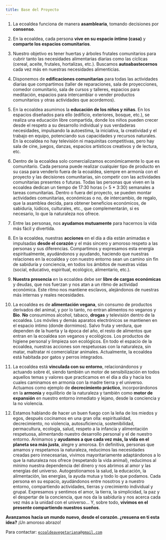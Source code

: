 ```yaml
---
title: Base del Proyecto
---
```


1. La ecoaldea funciona de manera **asamblearia**,
    tomando decisiones por **consenso**.

2. En la ecoaldea, cada persona **vive en su espacio íntimo (casa)**
    y **comparte los espacios comunitarios**.

3. Nuestro objetivo es tener huertas y árboles frutales comunitarios
    para cubrir tanto las necesidades alimentarias diarias
    como las cíclicas (cereal, aceite, frutales, hortalizas, etc.).
    Buscamos **autoabastecernos** cada vez más en nuestras necesidades alimenticias.

4. Disponemos de **edificaciones comunitarias** para todas las actividades diarias que compartimos
    (taller de reparaciones, sala de proyecciones, comedor comunitario,
    sala de cursos y talleres, espacios para meditación,
    espacios para intercambiar o vender productos comunitarios
    y otras actividades que acordemos).

5. En la ecoaldea asumimos la **educación de los niños y niñas**.
    En los espacios diseñados para ello
    (edificio, exteriores, bosque, etc.),
    se realiza una educación libre compartida,
    donde los niños pueden crecer desde el respeto a su desarrollo individual
    y sus verdaderas necesidades,
    impulsando la autoestima, la iniciativa,
    la creatividad y el trabajo en equipo, potenciando sus capacidades y recursos naturales.
    En la ecoaldea no hay televisión ni maquinitas competitivas, pero hay
    sala de cine, juegos, danzas, espacios artísticos creativos y de
    lectura, etc.

6. Dentro de la ecoaldea solo comercializamos
    económicamente lo que es comunitario.
    Cada persona puede realizar cualquier tipo de producto
    en su casa para venderlo fuera de la ecoaldea,
    siempre en armonía con el proyecto y las decisiones comunitarias,
    sin competir con las actividades comunitarias presentes o futuras.
    Todas las personas que viven en la ecoaldea
    dedican un tiempo de 17:30 horas (= 5 * 3:30) semanales a tareas comunitarias.
    Dentro o fuera del proyecto,
    se pueden montar actividades comunitarias,
    económicas o no,
    de intercambio, de regalo,
    que la asamblea decida,
    para obtener beneficios económicos, de sabiduría, lúdicos, culturales, etc.,
    que complementarán, si es necesario,
    lo que la naturaleza nos ofrece.

7. Entre las personas,
    nos **ayudamos mutuamente** para hacernos la vida más fácil y divertida.

8. En la ecoaldea, nuestras **acciones** en el día a día
    están animadas e impulsadas **desde el corazón**
    y el más sincero y amoroso respeto a las personas y sus diferencias.
    Compartimos y expresamos esta energía espiritualmente,
    ayudándonos y ayudando,
    haciendo que nuestras relaciones en la ecoaldea y con nuestro entorno
    sean un camino sin fin de sabiduría y conciencia,
    en todos los ámbitos de nuestras vidas
    (social, educativo, espiritual, ecológico, alimentario, etc.).

9. **Nuestra presencia** en la ecoaldea debe ser **libre de cargas económicas** y deudas,
    que nos fuerzan y nos atan a un ritmo de actividad económica.
    Este ritmo nos mantiene esclavos,
    alejándonos de nuestras más internas y reales necesidades.

10. La ecoaldea es de **alimentación vegana**,
    sin consumo de productos derivados del animal,
    y por lo tanto, no entran alimentos no veganos y **Bio**.
    **No** consumimos alcohol, tabaco, **drogas** y televisión dentro de la ecoaldea.
    Los móviles y demás aparatos electrónicos
    se mantienen en el espacio íntimo (donde dormimos).
    Salvo fruta y verdura,
    que dependen de la huerta y la época del año,
    el resto de alimentos que entran en la ecoaldea son veganos y ecológicos.
    Los productos de higiene personal y limpieza son ecológicos.
    En todo el espacio de la ecoaldea,
    nuestras acciones son respetuosas con la naturaleza,
    sin matar, maltratar ni comercializar animales.
    Actualmente, la ecoaldea está habitada por gatos y perros integrados.

11. La ecoaldea está **vinculada con su entorno**,
    relacionándonos y actuando sobre él,
    siendo también un motor de sensibilización en todos aquellos temas y valores
    que practicamos en el día a día
    y hacia los cuales caminamos en armonía con la madre tierra y el universo.
    Actuamos como ejemplo de **decrecimiento práctico**,
    incorporándonos en la **armonía** y equilibrio de la naturaleza
    y también como **motor de expansión** en nuestro entorno inmediato y lejano,
    desde la conciencia y la no violencia.

12. Estamos hablando de hacer un buen fuego con la leña de los miedos y egos,
    después cocinamos en una gran olla:
    espiritualidad,
    decrecimiento,
    no violencia,
    autosuficiencia,
    sostenibilidad,
    permacultura,
    ecología,
    salud,
    respeto a la infancia
    y alimentación respetuosa,
    alimentando nuestro desarrollo personal y el de nuestro entorno.
    Animamos y **ayudamos a que cada vez más,
    la vida en el planeta sea más justa**,
    alegre y amorosa.
    En definitiva,
    personas que amamos y respetamos la naturaleza,
    reducimos las necesidades creadas pero innecesarias,
    vivimos mayoritariamente adaptándonos a lo que la naturaleza nos ofrece
    (respetando la vida animal),
    reducimos al mínimo nuestra dependencia del dinero
    y nos abrimos al amor y las energías del universo.
    Autogestionamos la salud,
    la educación,
    la alimentación,
    las energías,
    la ayuda mutua y todo lo que podamos.
    Cada persona en su espacio,
    ayudándonos entre nosotros y a nuestro entorno,
    compartiendo actividades,
    tierras y crecimiento individual y grupal.
    Expresamos y sentimos el amor,
    la tierra,
    la simplicidad,
    la paz y el despertar de la conciencia,
    que nos da la sabiduría y nos acerca cada vez más a la unidad con el universo...
    Y, sobre todo, **vivimos en el presente compartiendo nuestros sueños**.

**Avanzamos hacia un mundo nuevo, desde el corazón.
¿resuena en ti esta idea?**
¡Un amoroso abrazo!

Para contactar:
[`ecoaldeavegetariana@gmail.com`](
mailto:ecoaldeavegetariana@gmail.com)
